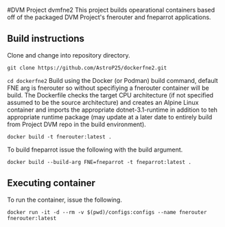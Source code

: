#DVM Project dvmfne2
This project builds opearational containers based off of the packaged DVM Project's fnerouter and fneparrot applications. 

## Build instructions
Clone and change into repository directory.

```git clone https://github.com/AstroP25/dockerfne2.git```

```cd dockerfne2```
Build using the Docker (or Podman) build command, default FNE arg is fnerouter so without specifiying a fnerouter container will be build. The Dockerfile checks the target CPU architecture (if not specified assumed to be the source architecture) and creates an Alpine Linux container and imports the appropriate dotnet-3.1-runtime in addition to teh appropriate runtime package (may update at a later date to entirely build from Project DVM repo in the build environment).

```docker build -t fnerouter:latest .```

To build fneparrot issue the following with the build argument.

```docker build --build-arg FNE=fneparrot -t fneparrot:latest .```

## Executing container
To run the container, issue the following.

```docker run -it -d --rm -v $(pwd)/configs:configs --name fnerouter fnerouter:latest```